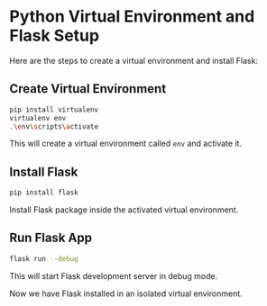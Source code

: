 # Python Virtual Environment and Flask Setup

Here are the steps to create a virtual environment and install Flask:

## Create Virtual Environment

```bash
pip install virtualenv
virtualenv env
.\env\scripts\activate
```

This will create a virtual environment called `env` and activate it.

## Install Flask

```bash 
pip install flask
```

Install Flask package inside the activated virtual environment.

## Run Flask App

```bash
flask run --debug
```

This will start Flask development server in debug mode.

Now we have Flask installed in an isolated virtual environment.

